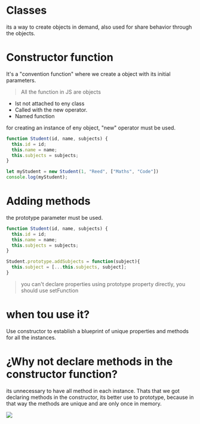 # Classes
its a way to create objects in demand, also used for share behavior through the objects.

# Constructor function
It's a "convention function" where we create a object with its initial parameters.
> All the function in JS are objects
 * Ist not attached to eny class
 * Called with the new operator.
 * Named function
  
for creating an instance of eny object, "new" operator must be used.
```js
function Student(id, name, subjects) {
  this.id = id;
  this.name = name;
  this.subjects = subjects;
}

let myStudent = new Student(1, "Reed", ["Maths", "Code"])
console.log(myStudent);
```

# Adding methods
the prototype parameter must be used.

```js
function Student(id, name, subjects) {
  this.id = id;
  this.name = name;
  this.subjects = subjects;
}

Student.prototype.addSubjects = function(subject){
  this.subject = [...this.subjects, subject];
}
```

> you can't declare properties using prototype property directly, you should use setFunction

# when tou use it? 
Use constructor to establish a blueprint of unique properties and methods for all the instances.

# ¿Why not declare methods in the constructor function?
its unnecessary to have all method in each instance. Thats that we got declaring methods in the constructor, its better use to prototype, because in that way the methods are unique and are only once in memory.

![](https://i.imgur.com/FzQMMfU.png)
